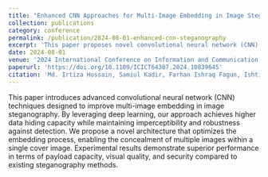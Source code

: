 ```yaml
---
title: "Enhanced CNN Approaches for Multi-Image Embedding in Image Steganography"
collection: publications
category: conference
permalink: /publication/2024-08-01-enhanced-cnn-steganography
excerpt: 'This paper proposes novel convolutional neural network (CNN) approaches for embedding multiple images within a single cover image for steganography, enhancing data hiding capacity and security.'
date: 2024-08-01
venue: '2024 International Conference on Information and Communication Technologies (ICICT)'
paperurl: 'https://doi.org/10.1109/ICICT64387.2024.10839645'
citation: 'Md. Irtiza Hossain, Samiul Kadir, Farhan Ishraq Fagun, Ishtiaq Samiul, Rafi Zaman Saukhin. (2024). "Enhanced CNN Approaches for Multi-Image Embedding in Image Steganography." <i>2024 International Conference on Information and Communication Technologies (ICICT)</i>.'
---
```


This paper introduces advanced convolutional neural network (CNN) techniques designed to improve multi-image embedding in image steganography. By leveraging deep learning, our approach achieves higher data hiding capacity while maintaining imperceptibility and robustness against detection. We propose a novel architecture that optimizes the embedding process, enabling the concealment of multiple images within a single cover image. Experimental results demonstrate superior performance in terms of payload capacity, visual quality, and security compared to existing steganography methods.